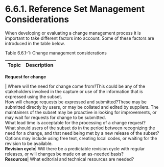 # 6.6.1. Reference Set Management Considerations

When developing or evaluating a change management process it is important to take different factors into account. Some of these factors are introduced in the table below. 

Table 6.6.1-1: Change management considerations

Topic| Description  
---|---  
**Request for change**  
  
|  Where will the need for change come from?This could be any of the stakeholders involved in the capture or use of the information that is expressed using the subset.   
How will change requests be expressed and submitted?These may be submitted directly by users, or may be collated and edited by suppliers. The maintainers of the subset may be proactive in looking for improvements, or may wait for requests for change to be submitted.   
What lead time is acceptable for the processing of a change request?  
What should users of the subset do in the period between recognizing the need for a change, and that need being met by a new release of the subset?Options may include using free text, creating local codes, or waiting for the revision to be available.  
**Revision cycle**|  Will there be a predictable revision cycle with regular releases, or will changes be made on an as-needed basis?  
**Resources**|  What editorial and technical resources are needed?
